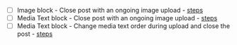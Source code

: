 - [ ] Image block - Close post with an ongoing image upload - [steps](https://github.com/wordpress-mobile/test-cases/blob/master/test-cases/gutenberg/image.md#tc005)
- [ ] Media Text block - Close post with an ongoing image upload - [steps](https://github.com/wordpress-mobile/test-cases/blob/master/test-cases/gutenberg/media-text.md#tc004-i)
- [ ] Media Text block - Change media text order during upload and close the post - [steps](https://github.com/wordpress-mobile/test-cases/blob/master/test-cases/gutenberg/media-text.md#tc005-i)
